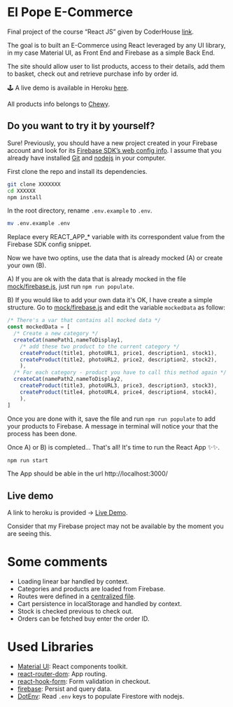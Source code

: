 # El Pope E-Commerce
Final project of the course “React JS” given by CoderHouse [link](https://www.coderhouse.com/online/reactjs).

The goal is to built an E-Commerce using React leveraged by any UI library, in my case 
Material UI, as Front End and Firebase as a simple Back End.

The site should allow user to list products, access to their details, add them to basket, check out and retrieve purchase info by order id.

🕹 A live demo is available in Heroku [here](http://elpope.herokuapp.com/).

All products info belongs to [Chewy](https://www.chewy.com/).

## Do you want to try it by yourself?
Sure! Previously, you should have a new project created in your Firebase account and look for its [Firebase SDK’s web config info](https://firebase.google.com/docs/web/setup#config-object). I assume that you already have installed [Git](https://git-scm.com/) and [nodejs](https://nodejs.org/en/) in your computer.

First clone the repo and install its dependencies.
```bash
git clone XXXXXXX
cd XXXXXX
npm install
```

In the root directory, rename `.env.example`  to `.env`.
```bash
mv .env.example .env
```

Replace every REACT_APP_* variable with its correspondent value from the Firebase SDK config snippet.

Now we have two optins, use the data that is already mocked (A) or create your own (B).

A) If you are ok with the data that is already mocked in the file [mock/firebase.js](./mock/firebase.js), just run `npm run populate`.

B) If you would like to add your own data it's OK, I have create a simple structure. Go to [mock/firebase.js](./mock/firebase.js) and edit the variable `mockedData` as follow:
```javascript
/* There's a var that contains all mocked data */
const mockedData = [
  /* Create a new category */
  createCat(namePath1,nameToDisplay1,
    /* add these two product to the current category */
    createProduct(title1, photoURL1, price1, description1, stock1),
    createProduct(title2, photoURL2, price2, description2, stock2),
    ),
  /* For each category - product you have to call this method again */
  createCat(namePath2,nameToDisplay2,
    createProduct(title3, photoURL3, price3, description3, stock3),
    createProduct(title4, photoURL4, price4, description4, stock4),
    ),
]
```
Once you are done with it, save the file and run `npm run populate` to add your products to Firebase. A message in terminal will notice your that the process has been done.


Once A) or B) is completed... That's all! It's time to run the React App ✨✨.
```bash
npm run start
```
The App should be able in the url http://localhost:3000/

## Live demo
A link to heroku is provided -> [Live Demo](http://elpope.herokuapp.com/).

Consider that my Firebase project may not be available by the moment you are seeing this. 

# Some comments
* Loading linear bar handled by context.
* Categories and products are loaded from Firebase.
* Routes were defined in a [centralized file](./src/app/routes/index.js).
* Cart persistence in localStorage and handled by context.
* Stock is checked previous to check out.
* Orders can be fetched buy enter the order ID.

# Used Libraries
* [Material UI](https://material-ui.com/): React components toolkit.
* [react-router-dom](https://github.com/ReactTraining/react-router): App routing.
* [react-hook-form](https://react-hook-form.com/): Form validation in checkout.
* [firebase](https://www.npmjs.com/package/firebase): Persist and query data.
* [DotEnv](https://www.npmjs.com/package/dotenv): Read `.env` keys to populate Firestore with nodejs.